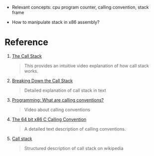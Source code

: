 - Relevant concepts: cpu program counter, calling convention, stack frame

- How to manipulate stack in x86 assembly?

# Reference

1. [The Call Stack](https://www.youtube.com/watch?v=Q2sFmqvpBe0)

    > This provides an intuitive video explanation of how call stack works.
2. [Breaking Down the Call Stack](https://medium.com/@ryanfarney/breaking-down-the-call-stack-e68b5633fbad)

    > Detailed explanation of call stack in text

3. [Programming: What are calling conventions?](https://www.youtube.com/watch?v=JHGTXM3oIs0)

    > Video about calling conventions


4. [The 64 bit x86 C Calling Convention](https://aaronbloomfield.github.io/pdr/book/x86-64bit-ccc-chapter.pdf)

    > A detailed text description of calling conventions.

5. [Call stack](https://en.wikipedia.org/wiki/Call_stack)

    > Structured description of call stack on wikipedia
